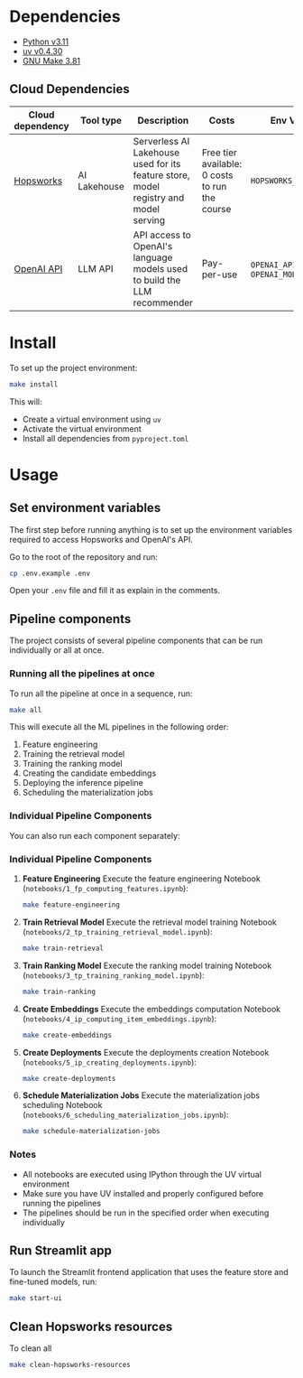 # Dependencies

- [Python v3.11](https://www.python.org/downloads/)
- [uv v0.4.30](https://github.com/astral-sh/uv)
- [GNU Make 3.81](https://www.gnu.org/software/make/)

## Cloud Dependencies

| Cloud dependency | Tool type | Description | Costs | Env Vars |
|-----------------|-----------|-------------|--------|-----------|
| [Hopsworks](https://rebrand.ly/serverless-github) | AI Lakehouse | Serverless AI Lakehouse used for its feature store, model registry and model serving | Free tier available: 0 costs to run the course | `HOPSWORKS_API_KEY` |
| [OpenAI API](https://openai.com/index/openai-api/) | LLM API | API access to OpenAI's language models used to build the LLM recommender | Pay-per-use | `OPENAI_API_KEY`, `OPENAI_MODEL_ID` |

# Install

To set up the project environment:

```bash
make install
```

This will:
- Create a virtual environment using `uv`
- Activate the virtual environment
- Install all dependencies from `pyproject.toml`

# Usage

## Set environment variables

The first step before running anything is to set up the environment variables required to access Hopsworks and OpenAI's API.

Go to the root of the repository and run:
```bash
cp .env.example .env
```

Open your `.env` file and fill it as explain in the comments.

## Pipeline components

The project consists of several pipeline components that can be run individually or all at once.

### Running all the pipelines at once

To run all the pipeline at once in a sequence, run:
```bash
make all
```

This will execute all the ML pipelines in the following order:
1. Feature engineering
2. Training the retrieval model 
3. Training the ranking model
4. Creating the candidate embeddings
5. Deploying the inference pipeline
6. Scheduling the materialization jobs

### Individual Pipeline Components

You can also run each component separately:

### Individual Pipeline Components

1. **Feature Engineering**
   Execute the feature engineering Notebook (`notebooks/1_fp_computing_features.ipynb`):
   ```bash
   make feature-engineering
   ```

2. **Train Retrieval Model**
   Execute the retrieval model training Notebook (`notebooks/2_tp_training_retrieval_model.ipynb`):
   ```bash
   make train-retrieval
   ```

3. **Train Ranking Model**
   Execute the ranking model training Notebook (`notebooks/3_tp_training_ranking_model.ipynb`):
   ```bash
   make train-ranking
   ```

4. **Create Embeddings**
   Execute the embeddings computation Notebook (`notebooks/4_ip_computing_item_embeddings.ipynb`):
   ```bash
   make create-embeddings
   ```

5. **Create Deployments**
   Execute the deployments creation Notebook (`notebooks/5_ip_creating_deployments.ipynb`):
   ```bash
   make create-deployments
   ```

6. **Schedule Materialization Jobs**
   Execute the materialization jobs scheduling Notebook (`notebooks/6_scheduling_materialization_jobs.ipynb`):
   ```bash
   make schedule-materialization-jobs
   ```

### Notes
- All notebooks are executed using IPython through the UV virtual environment
- Make sure you have UV installed and properly configured before running the pipelines
- The pipelines should be run in the specified order when executing individually

## Run Streamlit app

To launch the Streamlit frontend application that uses the feature store and fine-tuned models, run:

```bash
make start-ui
```

## Clean Hopsworks resources

To clean all 

```bash
make clean-hopsworks-resources
```